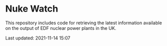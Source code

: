 # Nuke Watch

This repository includes code for retrieving the latest information available on the output of EDF nuclear power plants in the UK.

Last updated: 2021-11-14 15:07